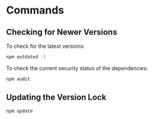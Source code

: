 # Commands

## Checking for Newer Versions

To check for the latest versions:

```bash
npm outdated -l
```

To check the current security status of the dependencies:

```bash
npm audit
```

## Updating the Version Lock

```bash
npm update
```

